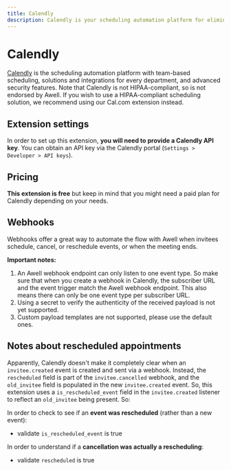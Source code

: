 ```yaml
---
title: Calendly
description: Calendly is your scheduling automation platform for eliminating the back-and-forth emails to find the perfect time
---
```


# Calendly

[Calendly](https://calendly.com/) is the scheduling automation platform with team-based scheduling, solutions and integrations for every department, and advanced security features. Note that Calendly is not HIPAA-compliant, so is not endorsed by Awell. If you wish to use a HIPAA-compliant scheduling solution, we recommend using our Cal.com extension instead.

## Extension settings

In order to set up this extension, **you will need to provide a Calendly API key**. You can obtain an API key via the Calendly portal (`Settings > Developer > API keys`).

## Pricing

**This extension is free** but keep in mind that you might need a paid plan for Calendly depending on your needs.

## Webhooks

Webhooks offer a great way to automate the flow with Awell when invitees schedule, cancel, or reschedule events, or when the meeting ends.

**Important notes:**

1. An Awell webhook endpoint can only listen to one event type. So make sure that when you create a webhook in Calendly, the subscriber URL and the event trigger match the Awell webhook endpoint. This also means there can only be one event type per subscriber URL.
2. Using a secret to verify the authenticity of the received payload is not yet supported.
3. Custom payload templates are not supported, please use the default ones.

## Notes about rescheduled appointments

Apparently, Calendly doesn't make it completely clear when an `invitee.created` event is created and sent via a webhook. Instead, the `rescheduled` field is part of the `invitee.cancelled` webhook, and the `old_invitee` field is populated in the new `invitee.created` event. So, this extension uses a `is_rescheduled_event` field in the `invitee.created` listener to reflect an `old_invitee` being present. So:

In order to check to see if an **event was rescheduled** (rather than a new event):

- validate `is_rescheduled_event` is true

In order to understand if a **cancellation was actually a rescheduling**:

- validate `rescheduled` is true

